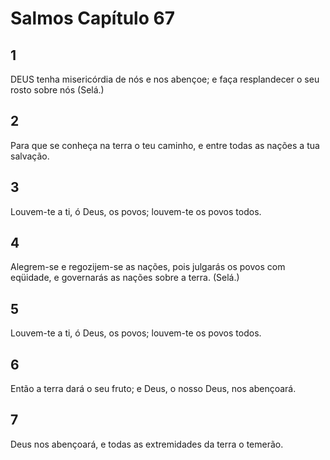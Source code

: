# Salmos Capítulo 67

## 1
DEUS tenha misericórdia de nós e nos abençoe; e faça resplandecer o seu rosto sobre nós (Selá.)

## 2
Para que se conheça na terra o teu caminho, e entre todas as nações a tua salvação.

## 3
Louvem-te a ti, ó Deus, os povos; louvem-te os povos todos.

## 4
Alegrem-se e regozijem-se as nações, pois julgarás os povos com eqüidade, e governarás as nações sobre a terra. (Selá.)

## 5
Louvem-te a ti, ó Deus, os povos; louvem-te os povos todos.

## 6
Então a terra dará o seu fruto; e Deus, o nosso Deus, nos abençoará.

## 7
Deus nos abençoará, e todas as extremidades da terra o temerão.

